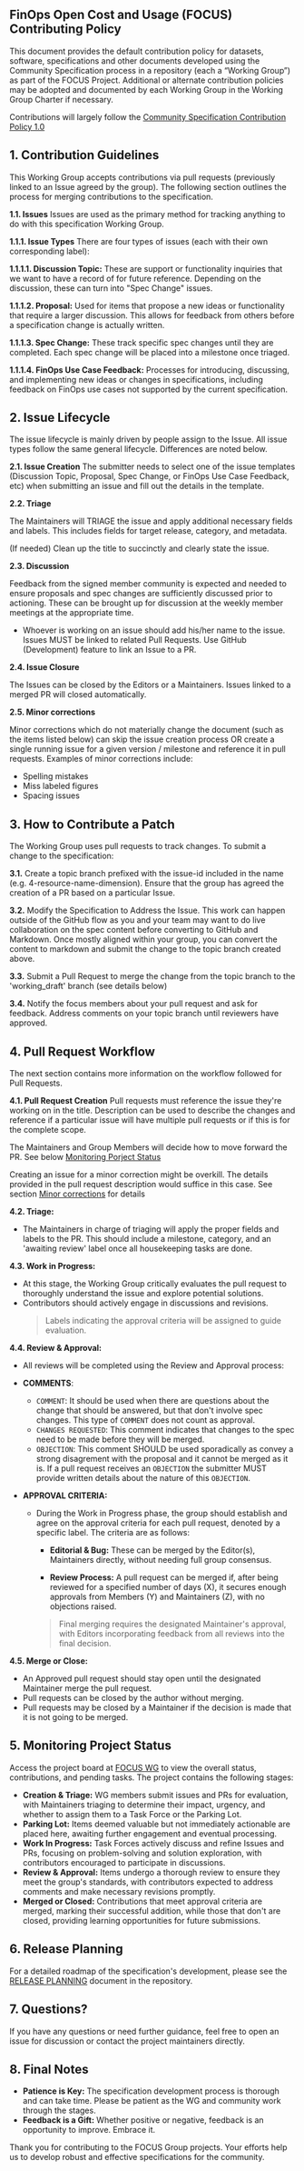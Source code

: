 FinOps Open Cost and Usage (FOCUS) Contributing Policy
-------------------------------------------------------

This document provides the default contribution policy for datasets, software, specifications and other documents developed using the Community Specification process in a repository (each a “Working Group”) as part of the FOCUS Project. Additional or alternate contribution policies may be adopted and documented by each Working Group in the Working Group Charter if necessary.

Contributions will largely follow the [Community Specification Contribution Policy 1.0](https://github.com/CommunitySpecification/Community_Specification/blob/main/6._Contributing.md)

## 1.	Contribution Guidelines

This Working Group accepts contributions via pull requests (previously linked to an Issue agreed by the group). The following section outlines the process for merging contributions to the specification.

**1.1.	Issues**  Issues are used as the primary method for tracking anything to do with this specification Working Group.

**1.1.1.	Issue Types**  There are four types of issues (each with their own corresponding label):

**1.1.1.1.	Discussion Topic:** These are support or functionality inquiries that we want to have a record of for future reference. Depending on the discussion, these can turn into "Spec Change" issues.

**1.1.1.2.	Proposal:** Used for items that propose a new ideas or functionality that require a larger discussion. This allows for feedback from others before a specification change is actually written. 

**1.1.1.3.	Spec Change:** These track specific spec changes until they are completed. Each spec change will be placed into a milestone once triaged.

**1.1.1.4. FinOps Use Case Feedback:** Processes for introducing, discussing, and implementing new ideas or changes in specifications, including feedback on FinOps use cases not supported by the current specification.

## 2.	Issue Lifecycle

The issue lifecycle is mainly driven by people assign to the Issue. All issue types follow the same general lifecycle. Differences are noted below.

**2.1.	Issue Creation**
The submitter needs to select one of the issue templates (Discussion Topic, Proposal, Spec Change, or FinOps Use Case Feedback, etc) when submitting an issue and fill out the details in the template.

**2.2.	Triage**

The Maintainers will TRIAGE the issue and apply additional necessary fields and labels. This includes fields for target release, category, and metadata.

(If needed) Clean up the title to succinctly and clearly state the issue.

**2.3.	Discussion**

Feedback from the signed member community is expected and needed to ensure proposals and spec changes are sufficiently discussed prior to actioning. These can be brought up for discussion at the weekly member meetings at the appropriate time.

* Whoever is working on an issue should add his/her name to the issue. Issues MUST be linked to related Pull Requests. Use GitHub (Development) feature to link an Issue to a PR.

**2.4.	Issue Closure**

The Issues can be closed by the Editors or a Maintainers. Issues linked to a merged PR will closed automatically. 

**2.5. Minor corrections**

Minor corrections which do not materially change the document (such as the items listed below) can skip the issue creation process OR create a single running issue for a given version / milestone and reference it in pull requests.
Examples of minor corrections include:
* Spelling mistakes
* Miss labeled figures
* Spacing issues

## 3.	How to Contribute a Patch

The Working Group uses pull requests to track changes. To submit a change to the specification:

**3.1.** Create a topic branch prefixed with the issue-id included in the name (e.g. 4-resource-name-dimension). Ensure that the group has agreed the creation of a PR based on a particular Issue.

**3.2.** Modify the Specification to Address the Issue. This work can happen outside of the GitHub flow as you and your team may want to do live collaboration on the spec content before converting to GitHub and Markdown. Once mostly aligned within your group, you can convert the content to markdown and submit the change to the topic branch created above.

**3.3.** Submit a Pull Request to merge the change from the topic branch to the 'working_draft' branch (see details below)

**3.4.** Notify the focus members about your pull request and ask for feedback. Address comments on your topic branch until reviewers have approved.

## 4.	Pull Request Workflow

The next section contains more information on the workflow followed for Pull Requests.

**4.1.	Pull Request Creation**
Pull requests must reference the issue they're working on in the title. Description can be used to describe the changes and reference if a particular issue will have multiple pull requests or if this is for the complete scope.

The Maintainers and Group Members will decide how to move forward the PR. See below [Monitoring Porject Status](monitoring-project-status)

Creating an issue for a minor correction might be overkill. The details provided in the pull request description would suffice in this case. See section [Minor corrections](#2.5.-minor-corrections) for details

**4.2. Triage:** 
* The Maintainers in charge of triaging will apply the proper fields and labels to the PR. This should include a milestone, category, and an 'awaiting review' label once all housekeeping tasks are done.

**4.3. Work in Progress:** 
* At this stage, the Working Group critically evaluates the pull request to thoroughly understand the issue and explore potential solutions.
* Contributors should actively engage in discussions and revisions. 
    >Labels indicating the approval criteria will be assigned to guide evaluation.

**4.4. Review & Approval:** 

* All reviews will be completed using the Review and Approval process:

* **COMMENTS**: 
    * `COMMENT`: It should be used when there are questions about the change that should be answered, but that don't involve spec changes. This type of `COMMENT` does not count as approval.
    * `CHANGES REQUESTED`: This comment indicates that changes to the spec need to be made before they will be merged.
    * `OBJECTION`: This comment SHOULD be used sporadically as convey a strong disagrement with the proposal and it cannot be merged as it is. If a pull request receives an `OBJECTION` the submitter MUST provide written details about the nature of this `OBJECTION`.

* **APPROVAL CRITERIA:**
    * During the Work in Progress phase, the group should establish and agree on the approval criteria for each pull request, denoted by a specific label. The criteria are as follows:

        * **Editorial & Bug:** These can be merged by the Editor(s), Maintainers directly, without needing full group consensus.

        * **Review Process:** A pull request can be merged if, after being reviewed for a specified number of days (X), it secures enough approvals from Members (Y) and Maintainers (Z), with no objections raised.

        >Final merging requires the designated Maintainer's approval, with Editors incorporating feedback from all reviews into the final decision.

**4.5. Merge or Close:** 
* An Approved pull request should stay open until the designated Maintainer merge the pull request.
* Pull requests can be closed by the author without merging.
* Pull requests may be closed by a Maintainer if the decision is made that it is not going to be merged.


## 5. Monitoring Project Status

Access the project board at [FOCUS WG](https://github.com/orgs/FinOps-Open-Cost-and-Usage-Spec/projects/5) to view the overall status, contributions, and pending tasks. The project contains the following stages:

* **Creation & Triage:** WG members submit issues and PRs for evaluation, with Maintainers triaging to determine their impact, urgency, and whether to assign them to a Task Force or the Parking Lot.
* **Parking Lot:** Items deemed valuable but not immediately actionable are placed here, awaiting further engagement and eventual processing.
* **Work In Progress:** Task Forces actively discuss and refine Issues and PRs, focusing on problem-solving and solution exploration, with contributors encouraged to participate in discussions.
* **Review & Approval:** Items undergo a thorough review to ensure they meet the group's standards, with contributors expected to address comments and make necessary revisions promptly.
* **Merged or Closed:** Contributions that meet approval criteria are merged, marking their successful addition, while those that don't are closed, providing learning opportunities for future submissions.

## 6. Release Planning
For a detailed roadmap of the specification's development, please see the [RELEASE PLANNING]() document in the repository. 

## 7. Questions?

If you have any questions or need further guidance, feel free to open an issue for discussion or contact the project maintainers directly.

## 8. Final Notes

- **Patience is Key:** The specification development process is thorough and can take time. Please be patient as the WG and community work through the stages.
- **Feedback is a Gift:** Whether positive or negative, feedback is an opportunity to improve. Embrace it.

Thank you for contributing to the FOCUS Group projects. Your efforts help us to develop robust and effective specifications for the community.